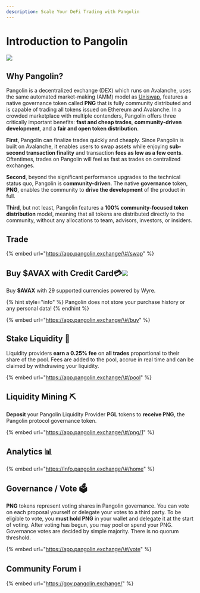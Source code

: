 ```yaml
---
description: Scale Your DeFi Trading with Pangolin
---
```


# Introduction to Pangolin

![](.gitbook/assets/logo.svg)

## Why Pangolin?

Pangolin is a decentralized exchange \(DEX\) which runs on Avalanche, uses the same automated market-making \(AMM\) model as [Uniswap](https://docs.uniswap.org/protocol/V2/concepts/protocol-overview/how-uniswap-works), features a native governance token called **PNG** that is fully community distributed and is capable of trading all tokens issued on Ethereum and Avalanche. In a crowded marketplace with multiple contenders, Pangolin offers three critically important benefits: **fast and cheap trades**, **community-driven development**, and a **fair and open token distribution**.

**First**, Pangolin can finalize trades quickly and cheaply. Since Pangolin is built on Avalanche, it enables users to swap assets while enjoying **sub-second transaction finality** and transaction **fees as low as a few cents**. Oftentimes, trades on Pangolin will feel as fast as trades on centralized exchanges. 

**Second**, beyond the significant performance upgrades to the technical status quo, Pangolin is **community-driven**. The native **governance** token, **PNG**, enables the community to **drive the development** of the product in full. 

**Third**, but not least, Pangolin features a **100% community-focused token distribution** model, meaning that all tokens are distributed directly to the community, without any allocations to team, advisors, investors, or insiders.

## **Trade**

{% embed url="https://app.pangolin.exchange/\#/swap" %}

## Buy $AVAX with Credit Card💳![](.gitbook/assets/pay.png) 

Buy **$AVAX** with 29 supported currencies powered by Wyre. 

{% hint style="info" %}
Pangolin does not store your purchase history or any personal data!
{% endhint %}

{% embed url="https://app.pangolin.exchange/\#/buy" %}

## Stake Liquidity 🥩 

Liquidity providers **earn a 0.25% fee** on **all trades** proportional to their share of the pool. Fees are added to the pool, accrue in real time and can be claimed by withdrawing your liquidity.

{% embed url="https://app.pangolin.exchange/\#/pool" %}

## Liquidity Mining ⛏ 

**Deposit** your Pangolin Liquidity Provider **PGL** tokens to **receive PNG**, the Pangolin protocol governance token.

{% embed url="https://app.pangolin.exchange/\#/png/1" %}

## Analytics 📊 

{% embed url="https://info.pangolin.exchange/\#/home" %}

## Governance / Vote 🗳 

**PNG** tokens represent voting shares in Pangolin governance. You can vote on each proposal yourself or delegate your votes to a third party. To be eligible to vote, you **must hold PNG** in your wallet and delegate it at the start of voting. After voting has begun, you may pool or spend your PNG. Governance votes are decided by simple majority. There is no quorum threshold.

{% embed url="https://app.pangolin.exchange/\#/vote" %}

## Community Forum ℹ 

{% embed url="https://gov.pangolin.exchange/" %}



